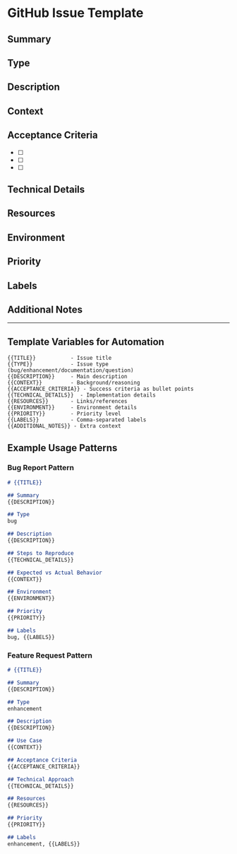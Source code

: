 # GitHub Issue Template

## Summary
<!-- Brief, clear description of the issue/feature -->

## Type
<!-- One of: bug, enhancement, documentation, question -->

## Description
<!-- Detailed explanation of the issue or feature request -->

## Context
<!-- Why is this needed? What problem does it solve? -->

## Acceptance Criteria
<!-- What constitutes a successful implementation? -->
- [ ] 
- [ ] 
- [ ] 

## Technical Details
<!-- Implementation notes, technical requirements, or relevant code -->

## Resources
<!-- Links, references, or examples -->

## Environment
<!-- For bugs: OS, browser, version info. For features: target environment -->

## Priority
<!-- One of: low, medium, high, critical -->

## Labels
<!-- Suggested labels: bug, enhancement, documentation, good first issue, help wanted -->

## Additional Notes
<!-- Any other relevant information -->

---

## Template Variables for Automation
```
{{TITLE}}           - Issue title
{{TYPE}}            - Issue type (bug/enhancement/documentation/question)
{{DESCRIPTION}}     - Main description
{{CONTEXT}}         - Background/reasoning
{{ACCEPTANCE_CRITERIA}} - Success criteria as bullet points
{{TECHNICAL_DETAILS}}  - Implementation details
{{RESOURCES}}       - Links/references
{{ENVIRONMENT}}     - Environment details
{{PRIORITY}}        - Priority level
{{LABELS}}          - Comma-separated labels
{{ADDITIONAL_NOTES}} - Extra context
```

## Example Usage Patterns

### Bug Report Pattern
```markdown
# {{TITLE}}

## Summary
{{DESCRIPTION}}

## Type
bug

## Description
{{DESCRIPTION}}

## Steps to Reproduce
{{TECHNICAL_DETAILS}}

## Expected vs Actual Behavior
{{CONTEXT}}

## Environment
{{ENVIRONMENT}}

## Priority
{{PRIORITY}}

## Labels
bug, {{LABELS}}
```

### Feature Request Pattern
```markdown
# {{TITLE}}

## Summary
{{DESCRIPTION}}

## Type
enhancement

## Description
{{DESCRIPTION}}

## Use Case
{{CONTEXT}}

## Acceptance Criteria
{{ACCEPTANCE_CRITERIA}}

## Technical Approach
{{TECHNICAL_DETAILS}}

## Resources
{{RESOURCES}}

## Priority
{{PRIORITY}}

## Labels
enhancement, {{LABELS}}
```